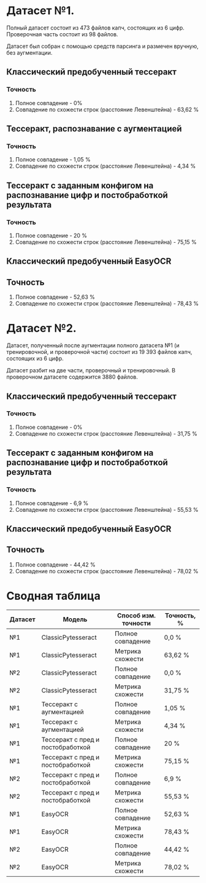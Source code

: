 # Датасет №1.
Полный датасет состоит из 473 файлов капч, состоящих из 6 цифр. Проверочная часть состоит из 98 файлов. 

Датасет был собран с помощью средств парсинга и размечен вручную, без аугментации.
## Классический предобученный тессеракт
### Точность
1. Полное совпадение - 0%
2. Совпадение по схожести строк (расстояние Левенштейна) - 63,62 %

## Тессеракт, распознавание с аугментацией
### Точность
1. Полное совпадение - 1,05 %
2. Совпадение по схожести строк (расстояние Левенштейна) - 4,34 %

## Тессеракт с заданным конфигом на распознавание цифр и постобработкой результата
### Точность
1. Полное совпадение - 20 %
2. Совпадение по схожести строк (расстояние Левенштейна) - 75,15 %

## Классический предобученный EasyOCR
## Точность
1. Полное совпадение - 52,63 %
2. Совпадение по схожести строк (расстояние Левенштейна) - 78,43 %

# Датасет №2.
Датасет, полученный после аугментации полного датасета №1 (и тренировочной, и проверочной части) состоит из 19 393 файлов капч, состоящих из 6 цифр.

Датасет разбит на две части, проверочный и тренировочный. В проверочном датасете содержится 3880 файлов.
## Классический предобученный тессеракт
### Точность
1. Полное совпадение - 0%
2. Совпадение по схожести строк (расстояние Левенштейна) - 31,75 %

## Тессеракт с заданным конфигом на распознавание цифр и постобработкой результата
### Точность
1. Полное совпадение - 6,9 %
2. Совпадение по схожести строк (расстояние Левенштейна) - 55,53 %

## Классический предобученный EasyOCR
## Точность
1. Полное совпадение - 44,42 %
2. Совпадение по схожести строк (расстояние Левенштейна) - 78,02 %


# Сводная таблица

| Датасет | Модель                            | Способ изм. точности | Точность, % |  
|---------|-----------------------------------|----------------------|-------------|
| №1      | ClassicPytesseract                | Полное совпадение    | 0,0 %       |
| №1      | ClassicPytesseract                | Метрика схожести     | 63,62 %     |
| №2      | ClassicPytesseract                | Полное совпадение    | 0,0 %       |
| №2      | ClassicPytesseract                | Метрика схожести     | 31,75 %     |
| №1      | Тессеракт с аугментацией          | Полное совпадение    | 1,05 %      |
| №1      | Тессеракт с аугментацией          | Метрика схожести     | 4,34 %      |
| №1      | Тессеракт с пред и постобработкой | Полное совпадение    | 20 %        |
| №1      | Тессеракт с пред и постобработкой | Метрика схожести     | 75,15 %     |
| №2      | Тессеракт с пред и постобработкой | Полное совпадение    | 6,9 %       |
| №2      | Тессеракт с пред и постобработкой | Метрика схожести     | 55,53 %     |
| №1      | EasyOCR                           | Полное совпадение    | 52,63 %     |
| №1      | EasyOCR                           | Метрика схожести     | 78,43 %     |
| №2      | EasyOCR                           | Полное совпадение    | 44,42 %     |
| №2      | EasyOCR                           | Метрика схожести     | 78,02 %     |
